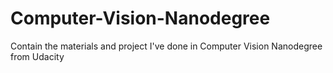 # Computer-Vision-Nanodegree
Contain the materials and project I've done in Computer Vision Nanodegree from Udacity
